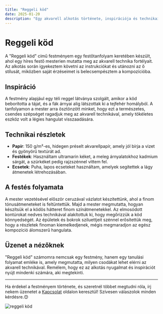 ```yaml
---
title: "Reggeli köd"
date: 2025-01-20
description: "Egy akvarell alkotás története, inspirációja és technikai részletei."
---
```


# Reggeli köd
A "Reggeli köd" című festményem egy festőtanfolyam keretében készült, ahol egy híres festő mesterien mutatta meg az akvarell technika fortélyait. Az alkotás során igyekeztem követni az instrukciókat és utánozni az ő stílusát, miközben saját érzéseimet is belecsempésztem a kompozícióba.

## Inspiráció
A festmény alapjául egy téli reggel látványa szolgált, amikor a köd beborította a tájat, és a fák árnyai alig látszottak ki a tejfehér homályból. A tanfolyamon a mester arra ösztönzött minket, hogy ezt a természetes, csendes szépséget ragadjuk meg az akvarell technikával, amely tökéletes eszköz volt a légies hangulat visszaadására.

## Technikai részletek

- **Papír**: 150 g/m²-es, hidegen préselt akvarellpapír, amely jól bírja a vizet és gyönyörű textúrát ad.
- **Festékek**: Használtam ultramarin kéket, a meleg árnyalatokhoz kadmium sárgát, a szürkéket pedig rajzszénnel vittem fel.
- **Ecsetek**: Puha, lapos ecseteket használtam, amelyek segítettek a lágy átmenetek létrehozásában.

## A festés folyamata

A mester vezetésével először ceruzával vázlatot készítettünk, ahol a finom tónusátmeneteket is feltüntettük. Majd a mester megmutatta, hogyan készítsük el a ködös hátteret finom színátmenetekkel. Az elmosódott kontúrokat nedves technikával alakítottuk ki, hogy megőrizzük a köd könnyedségét. Az épületek és bokrok sziluettjeit szénnel erősítettük meg, hogy a részletek finoman kiemelkedjenek, mégis megmaradjon az egész kompozíció álomszerű hangulata.

## Üzenet a nézőknek

"Reggeli köd" számomra nemcsak egy festmény, hanem egy tanulási folyamat emléke is, amely megmutatta, milyen csodákat lehet elérni az akvarell technikával. Remélem, hogy ez az alkotás nyugalmat és inspirációt nyújt mindenki számára, aki megtekinti.

---

Ha érdekel a festményem története, és szeretnél többet megtudni róla, írj nekem üzenetet a [Kapcsolat](./kontact.md) oldalon keresztül! Szívesen válaszolok minden kérdésre.😊

<!-- <img title="reggeli köd" alt="reggeli köd" src="/images/reggeli_kod.jpg"> -->

![reggeli köd](/images/reggeli_kod.jpg)